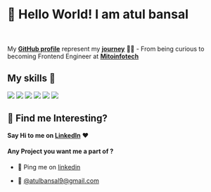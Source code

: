 # 👋 Hello World! I am atul bansal 


<br> <br>
My [**GitHub profile**](https://github.com/atulbansalofficial?tab=repositories) represent my [**journey**](https://github.com/atulbansalofficial) :running_man: - From being curious to becoming Frontend Engineer at [**Mitoinfotech**](https://mitoinfotech.com/)

<!-- ##  My Github Status 👩🏻‍💻
 <img width="48%" src="https://github-readme-streak-stats.herokuapp.com/?user=smilegupta" /> -->

## My skills 🚀

![](https://img.shields.io/badge/HTML5-E34F26?style=for-the-badge&logo=html5&logoColor=white)
![](https://img.shields.io/badge/JavaScript-F7DF1E?style=for-the-badge&logo=javascript&logoColor=black)
![](https://img.shields.io/badge/CSS3-1572B6?style=for-the-badge&logo=css3&logoColor=white)
![](https://img.shields.io/badge/React-20232A?style=for-the-badge&logo=react&logoColor=61DAFB)
![](https://img.shields.io/badge/Bootstrap-563D7C?style=for-the-badge&logo=bootstrap&logoColor=white)
![](https://img.shields.io/badge/figma-0AC97F?style=for-the-badge&logo=figma&logoColor=white)


 
 


## :dart: Find me Interesting? 
**Say Hi to me on [LinkedIn](https://www.linkedin.com/in/iamatulbansal/)** :heart: 

#### Any Project you want me a part of ?

 - 👀 Ping me on [linkedin](https://www.linkedin.com/in/iamatulbansal/)

 - 💌 [@atulbansal9@gmail.com](mailto:atulbansal9@gmail.com)




